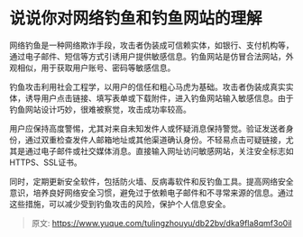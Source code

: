 # 说说你对网络钓鱼和钓鱼网站的理解

网络钓鱼是一种网络欺诈手段，攻击者伪装成可信赖实体，如银行、支付机构等，通过电子邮件、短信等方式引诱用户提供敏感信息。钓鱼网站是仿冒合法网站，外观相似，用于获取用户账号、密码等敏感信息。

钓鱼攻击利用社会工程学，以用户的信任和粗心马虎为基础。攻击者伪装成真实实体，诱导用户点击链接、填写表单或下载附件，进入钓鱼网站输入敏感信息。由于钓鱼网站设计巧妙，很难被察觉，攻击成功率较高。

用户应保持高度警惕，尤其对来自未知发件人或怀疑消息保持警觉。验证发送者身份，通过双重检查发件人邮箱地址或其他渠道确认身份。不轻易点击可疑链接，尤其是通过电子邮件或社交媒体消息。直接输入网址访问敏感网站，关注安全标志如HTTPS、SSL证书。

同时，定期更新安全软件，包括防火墙、反病毒软件和反钓鱼工具。提高网络安全意识，培养良好网络安全习惯，避免过于依赖电子邮件和不寻常来源的信息。通过这些措施，可以减少受到钓鱼攻击的风险，保护个人信息安全。



> 原文: <https://www.yuque.com/tulingzhouyu/db22bv/dka9fla8qmf3o0il>